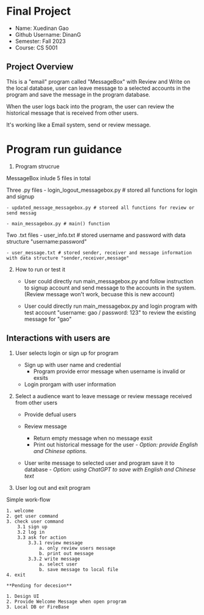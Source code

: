 # Final Project


* Name: Xuedinan Gao
* Github Username: DinanG
* Semester: Fall 2023
* Course: CS 5001 


## Project Overview

This is a "email" program called "MessageBox" with Review and Write on the local database, user can leave message to a selected accounts in the program and save the message in the program database.

When the user logs back into the program, the user can review the historical message that is received from other users.

It's working like a Email system, send or review message.


# Program run guidance

1. Program strucrue 

MessageBox inlude 5 files in total

Three .py files
    - login_logout_messagebox.py # stored all functions for login and signup

    - updated_message_messagebox.py # storeed all functions for review or send messag 

    - main_messagebox.py # main() function

Two .txt files
    - user_info.txt # stored username and password with data structure "username:password"

    - user_message.txt # stored sender, receiver and message information with data structure "sender,receiver,message"
    
2. How to run or test it

    - User could directly run main_messagebox.py and follow instruction to signup account and send message to the accounts in the system. (Review message won't work, becuase this is new account)

    - User could directly run main_messagebox.py and login program with test account "username: gao / password: 123" to review the existing message for "gao"

## Interactions with users are

1. User selects login or sign up for program

    - Sign up with user name and credential
        - Program provide error message when username is invalid or exsits
    - Login prorgam with user information

2. Select a audience want to leave message or review message received from other users

    - Provide defual users
    - Review message
        - Return empty message when no message exsit
        - Print out historical message for the user
            *- Option: provide English and Chinese options.*

    - User write message to selected user and program save it to database
        *- Option: using ChatGPT to save with English and Chinese text*

3. User log out and exit program


Simple work-flow

    1. welcome
    2. get user command
    3. check user command
        3.1 sign up
        3.2 log in
        3.3 ask for action
            3.3.1 review message
                a. only review users message
                b. print out message
            3.3.2 write message
                a. select user
                b. save message to local file
    4. exit 


```
**Pending for decesion**

1. Design UI
2. Provide Welcome Message when open program
3. Local DB or FireBase

```